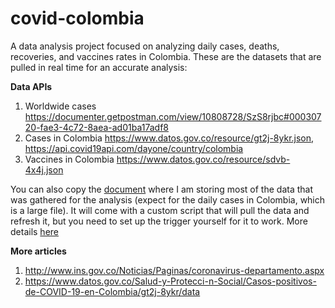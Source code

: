 # covid-colombia

A data analysis project focused on analyzing daily cases, deaths, recoveries, and vaccines rates in Colombia. These are the datasets that are pulled in real time for an accurate analysis:

**Data APIs**

1. Worldwide cases https://documenter.getpostman.com/view/10808728/SzS8rjbc#00030720-fae3-4c72-8aea-ad01ba17adf8
2. Cases in Colombia https://www.datos.gov.co/resource/gt2j-8ykr.json, https://api.covid19api.com/dayone/country/colombia
3. Vaccines in Colombia https://www.datos.gov.co/resource/sdvb-4x4j.json


You can also copy the [document](https://docs.google.com/spreadsheets/d/1QmFRCuoxrB59-I3N7c-JMt28WWcALhCk8xEXWl_u_5s/edit?usp=sharing) where I am storing most of the data that was gathered for the analysis (expect for the daily cases in Colombia, which is a large file). It will come with a custom script that will pull the data and refresh it, but you need to set up the trigger yourself for it to work. More details [here](https://www.youtube.com/watch?v=Tvg3bDXUo8A)



**More articles**
1. http://www.ins.gov.co/Noticias/Paginas/coronavirus-departamento.aspx
2. https://www.datos.gov.co/Salud-y-Protecci-n-Social/Casos-positivos-de-COVID-19-en-Colombia/gt2j-8ykr/data

